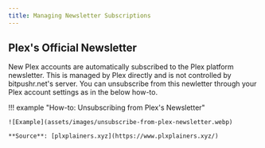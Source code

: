 ```yaml
---
title: Managing Newsletter Subscriptions
---
```


## Plex's Official Newsletter

New Plex accounts are automatically subscribed to the Plex platform newsletter. This is managed by Plex directly and is not controlled by bitpushr.net's server. You can unsubscribe from this newletter through your Plex account settings as in the below how-to.

!!! example "How-to: Unsubscribing from Plex's Newsletter"

    ![Example](assets/images/unsubscribe-from-plex-newsletter.webp)

    **Source**: [plxplainers.xyz](https://www.plxplainers.xyz/)
